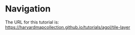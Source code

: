# Navigation

The URL for this tutorial is: https://harvardmapcollection.github.io/tutorials/agol/tile-layer
